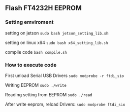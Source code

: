 ## Flash FT4232H EEPROM

### Setting emviroment

setting on jetson
``` sudo bash jetson_setting_lib.sh ```  

setting on linux x64
``` sudo bash x64_setting_lib.sh ```

compile code
``` bash compile.sh ```


### How to execute code

First unload Serial USB Drivers
```sudo modprobe -r ftdi_sio ``` 

Writing EEPROM ```sudo ./write```

Reading setting from EEPROM  ```sudo ./read```

After write eeprom, reload Drivers:
```sudo modprobe ftdi_sio```
